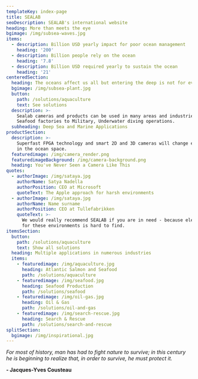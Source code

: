 ```yaml
---
templateKey: index-page
title: SEALAB
seoDescription: SEALAB's international website
heading: More than meets the eye
bgimage: /img/subsea-waves.jpg
items:
  - description: Billion USD yearly impact for poor ocean management
    heading: '200'
  - description: Billion people rely on the ocean
    heading: '7.8'
  - description: Billion USD required yearly to sustain the ocean
    heading: '21'
centeredSection:
  heading: The oceans affect us all but entering the deep is not for everyone.
  bgimage: /img/subsea-plant.jpg
  button:
    path: /solutions/aquaculture
    text: See solutions
  description: >-
    Sealab cameras and products can be used in many areas and industries, from
    Seafood factories to Military, Underwater diving operations.
  subheading: Deep Sea and Marine Applications
productSection:
  description: >-
    Superfast FPGA technology and smart 2D and 3D cameras will change everything
    in the ocean space.
  featuredimage: /img/camera_render.png
  featuredimageBackground: /img/camera-background.png
  heading: You've Never Seen a Camera Like This
quotes:
  - authorImage: /img/sataya.jpg
    authorName: Satya Nadella
    authorPosition: CEO at Microsoft
    quoteText: The Apple approach for harsh environments
  - authorImage: /img/sataya.jpg
    authorName: Name surname
    authorPosition: CEO at Tullefabrikken
    quoteText: >-
      We would really recommend SEALAB if you are in need - because electronics
      for these environments is hard to find.
itemsSection:
  button:
    path: /solutions/aquaculture
    text: Show all solutions
  heading: Multiple applications in numerous industries
  items:
    - featuredimage: /img/aquaculture.jpg
      heading: Atlantic Salmon and Seafood
      path: /solutions/aquaculture
    - featuredimage: /img/seafood.jpg
      heading: Seafood Production
      path: /solutions/seafood
    - featuredimage: /img/oil-gas.jpg
      heading: Oil & Gas
      path: /solutions/oil-and-gas
    - featuredimage: /img/search-rescue.jpg
      heading: Search & Rescue
      path: /solutions/search-and-rescue
splitSection:
  bgimage: /img/inspirational.jpg
---
```

*For most of history, man has had to fight nature to survive; in this century he is beginning to realize that, in order to survive, he must protect it.*

<strong id="quote-author">- Jacques-Yves Cousteau</strong>
